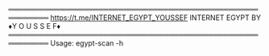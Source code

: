 
══════════════════════════════════════════════════════════
https://t.me/INTERNET_EGYPT_YOUSSEF
INTERNET EGYPT BY ♦️Y O U S S E F♦️
══════════════════════════════════════════════════════════
Usage:
egypt-scan -h
